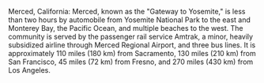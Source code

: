 Merced, California: Merced, known as the "Gateway to Yosemite," is less than two hours by automobile from Yosemite National Park to the east and Monterey Bay, the Pacific Ocean, and multiple beaches to the west. The community is served by the passenger rail service Amtrak, a minor, heavily subsidized airline through Merced Regional Airport, and three bus lines. It is approximately 110 miles (180 km) from Sacramento, 130 miles (210 km) from San Francisco, 45 miles (72 km) from Fresno, and 270 miles (430 km) from Los Angeles.
